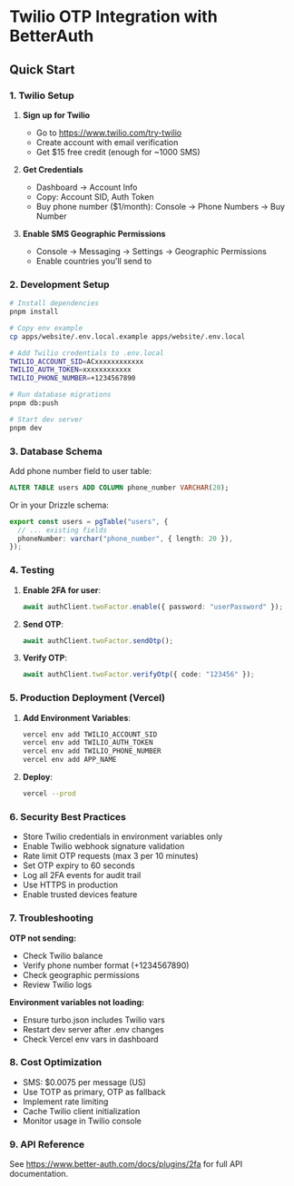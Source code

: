 # Twilio OTP Integration with BetterAuth

## Quick Start

### 1. Twilio Setup

1. **Sign up for Twilio**
   - Go to https://www.twilio.com/try-twilio
   - Create account with email verification
   - Get $15 free credit (enough for ~1000 SMS)

2. **Get Credentials**
   - Dashboard → Account Info
   - Copy: Account SID, Auth Token
   - Buy phone number ($1/month): Console → Phone Numbers → Buy Number

3. **Enable SMS Geographic Permissions**
   - Console → Messaging → Settings → Geographic Permissions
   - Enable countries you'll send to

### 2. Development Setup

```bash
# Install dependencies
pnpm install

# Copy env example
cp apps/website/.env.local.example apps/website/.env.local

# Add Twilio credentials to .env.local
TWILIO_ACCOUNT_SID=ACxxxxxxxxxxxx
TWILIO_AUTH_TOKEN=xxxxxxxxxxxx
TWILIO_PHONE_NUMBER=+1234567890

# Run database migrations
pnpm db:push

# Start dev server
pnpm dev
```

### 3. Database Schema

Add phone number field to user table:

```sql
ALTER TABLE users ADD COLUMN phone_number VARCHAR(20);
```

Or in your Drizzle schema:

```typescript
export const users = pgTable("users", {
  // ... existing fields
  phoneNumber: varchar("phone_number", { length: 20 }),
});
```

### 4. Testing

1. **Enable 2FA for user**:
   ```typescript
   await authClient.twoFactor.enable({ password: "userPassword" });
   ```

2. **Send OTP**:
   ```typescript
   await authClient.twoFactor.sendOtp();
   ```

3. **Verify OTP**:
   ```typescript
   await authClient.twoFactor.verifyOtp({ code: "123456" });
   ```

### 5. Production Deployment (Vercel)

1. **Add Environment Variables**:
   ```bash
   vercel env add TWILIO_ACCOUNT_SID
   vercel env add TWILIO_AUTH_TOKEN
   vercel env add TWILIO_PHONE_NUMBER
   vercel env add APP_NAME
   ```

2. **Deploy**:
   ```bash
   vercel --prod
   ```

### 6. Security Best Practices

- Store Twilio credentials in environment variables only
- Enable Twilio webhook signature validation
- Rate limit OTP requests (max 3 per 10 minutes)
- Set OTP expiry to 60 seconds
- Log all 2FA events for audit trail
- Use HTTPS in production
- Enable trusted devices feature

### 7. Troubleshooting

**OTP not sending:**
- Check Twilio balance
- Verify phone number format (+1234567890)
- Check geographic permissions
- Review Twilio logs

**Environment variables not loading:**
- Ensure turbo.json includes Twilio vars
- Restart dev server after .env changes
- Check Vercel env vars in dashboard

### 8. Cost Optimization

- SMS: $0.0075 per message (US)
- Use TOTP as primary, OTP as fallback
- Implement rate limiting
- Cache Twilio client initialization
- Monitor usage in Twilio console

### 9. API Reference

See https://www.better-auth.com/docs/plugins/2fa for full API documentation.

